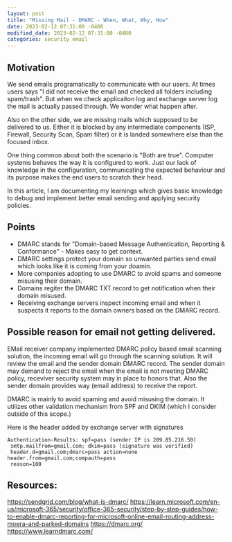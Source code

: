 ```yaml
---
layout: post
title: "Missing Mail - DMARC - When, What, Why, How"
date: 2023-02-12 07:31:00 -0400
modified_date: 2023-02-12 07:31:00 -0400
categories: security email
---
```


## Motivation
We send emails programatically to communicate with our users. At times users says "I did not receive the email and checked all folders including spam/trash". But when we check applicaiton log and exchange server log the mail is actually passed through. We wonder what happen after.

Also on the other side, we are missing mails which supposed to be delivered to us. Either it is blocked by any intermediate components (ISP, Firewall, Security Scan, Spam filter) or it is landed somewhere else than the focused inbox.

One thing common about both the scenario is "Both are true". Computer systems behaves the way it is configured to work. Just our lack of knowledge in the configuration, communicating the expected behaviour and its purpose makes the end users to scratch their head.

In this article, I am documenting my learnings which gives basic knowledge to debug and implement better email sending and applying security policies.


## Points
- DMARC stands for "Domain-based Message Authentication, Reporting & Conformance" - Makes easy to get context.
- DMARC settings protect your domain so unwanted parties send email which looks like it is coming from your doamin.
- More companies adopting to use DMARC to avoid spams and someone misusing their domain.
- Domains regiter the DMARC TXT record to get notification when their domain misused.
- Receiving exchange servers inspect incoming email and when it suspects it reports to the domain owners based on the DMARC record.

## Possible reason for email not getting delivered.
EMail receiver company implemented DMARC policy based email scanning solution, the incoming email will go through the scanning solution. It will review the email and the sender domain DMARC record.  The sender domain may demand to reject the email when the email is not meeting DMARC policy, receviver security system may in place to honors that. Also the sender domain provides way (email address) to receive the report.

DMARC is mainly to avoid spaming and avoid misusing the domain. It utilizes other validation mechanism from SPF and DKIM (which I consider outside of this scope.)


Here is the header added by exchange server with signatures
```
Authentication-Results: spf=pass (sender IP is 209.85.216.50)
 smtp.mailfrom=gmail.com; dkim=pass (signature was verified)
 header.d=gmail.com;dmarc=pass action=none header.from=gmail.com;compauth=pass
 reason=100
```



## Resources:
https://sendgrid.com/blog/what-is-dmarc/
https://learn.microsoft.com/en-us/microsoft-365/security/office-365-security/step-by-step-guides/how-to-enable-dmarc-reporting-for-microsoft-online-email-routing-address-moera-and-parked-domains
https://dmarc.org/
https://www.learndmarc.com/